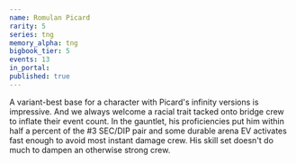```yaml
---
name: Romulan Picard
rarity: 5
series: tng
memory_alpha: tng
bigbook_tier: 5
events: 13
in_portal:
published: true
---
```


A variant-best base for a character with Picard's infinity versions is impressive. And we always welcome a racial trait tacked onto bridge crew to inflate their event count. In the gauntlet, his proficiencies put him within half a percent of the #3 SEC/DIP pair and some durable arena EV activates fast enough to avoid most instant damage crew. His skill set doesn't do much to dampen an otherwise strong crew.
